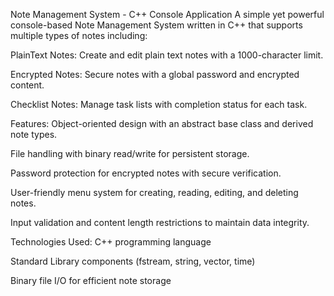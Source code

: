 Note Management System - C++ Console Application
A simple yet powerful console-based Note Management System written in C++ that supports multiple types of notes including:

PlainText Notes: Create and edit plain text notes with a 1000-character limit.

Encrypted Notes: Secure notes with a global password and encrypted content.

Checklist Notes: Manage task lists with completion status for each task.

Features:
Object-oriented design with an abstract base class and derived note types.

File handling with binary read/write for persistent storage.

Password protection for encrypted notes with secure verification.

User-friendly menu system for creating, reading, editing, and deleting notes.

Input validation and content length restrictions to maintain data integrity.

Technologies Used:
C++ programming language

Standard Library components (fstream, string, vector, time)

Binary file I/O for efficient note storage
